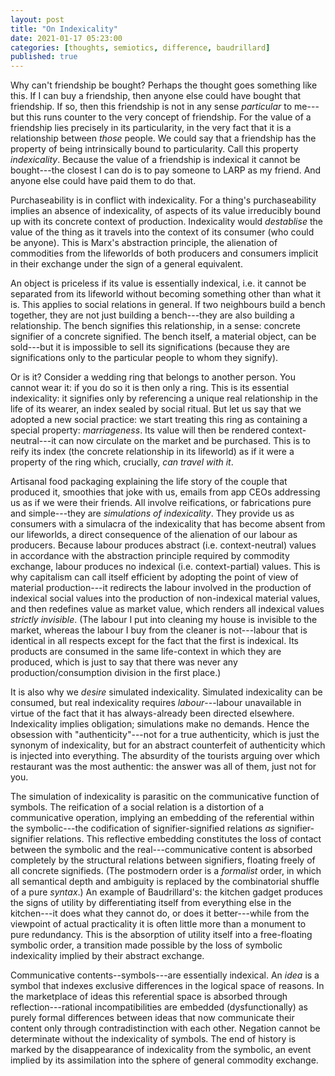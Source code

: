 ```yaml
---
layout: post
title: "On Indexicality"
date: 2021-01-17 05:23:00
categories: [thoughts, semiotics, difference, baudrillard]
published: true
---
```


Why can't friendship be bought? Perhaps the thought goes something like this. If I can buy a friendship, then anyone else could have bought that friendship. If so, then this friendship is not in any sense _particular_ to me---but this runs counter to the very concept of friendship. For the value of a friendship lies precisely in its particularity, in the very fact that it is a relationship between _those_ people. We could say that a friendship has the property of being intrinsically bound to particularity. Call this property _indexicality_. Because the value of a friendship is indexical it cannot be bought---the closest I can do is to pay someone to LARP as my friend. And anyone else could have paid them to do that.

Purchaseability is in conflict with indexicality. For a thing's purchaseability implies an absence of indexicality, of aspects of its value irreducibly bound up with its concrete context of production. Indexicality would _destablise_ the value of the thing as it travels into the context of its consumer (who could be anyone). This is Marx's abstraction principle, the alienation of commodities from the lifeworlds of both producers and consumers implicit in their exchange under the sign of a general equivalent.

An object is priceless if its value is essentially indexical, i.e. it cannot be separated from its lifeworld without becoming something other than what it is. This applies to social relations in general. If two neighbours build a bench together, they are not just building a bench---they are also building a relationship. The bench signifies this relationship, in a sense: concrete signifier of a concrete signified. The bench itself, a material object, can be sold---but it is impossible to sell its significations (because they are significations only to the particular people to whom they signify).

Or is it? Consider a wedding ring that belongs to another person. You cannot wear it: if you do so it is then only a ring. This is its essential indexicality: it signifies only by referencing a unique real relationship in the life of its wearer, an index sealed by social ritual. But let us say that we adopted a new social practice: we start treating this ring as containing a special property: _marriageness_. Its value will then be rendered context-neutral---it can now circulate on the market and be purchased. This is to reify its index (the concrete relationship in its lifeworld) as if it were a property of the ring which, crucially, _can travel with it_.

Artisanal food packaging explaining the life story of the couple that produced it, smoothies that joke with us, emails from app CEOs addressing us as if we were their friends. All involve reifications, or fabrications pure and simple---they are _simulations of indexicality_. They provide us as consumers with a simulacra of the indexicality that has become absent from our lifeworlds, a direct consequence of the alienation of our labour as producers. Because labour produces abstract (i.e. context-neutral) values in accordance with the abstraction principle required by commodity exchange, labour produces no indexical (i.e. context-partial) values. This is why capitalism can call itself efficient by adopting the point of view of material production---it redirects the labour involved in the production of indexical social values into the production of non-indexical material values, and then redefines value as market value, which renders all indexical values _strictly invisible_. (The labour I put into cleaning my house is invisible to the market, whereas the labour I buy from the cleaner is not---labour that is identical in all respects except for the fact that the first is indexical. Its products are consumed in the same life-context in which they are produced, which is just to say that there was never any production/consumption division in the first place.)

It is also why we _desire_ simulated indexicality. Simulated indexicality can be consumed, but real indexicality requires _labour_---labour unavailable in virtue of the fact that it has always-already been directed elsewhere. Indexicality implies obligation; simulations make no demands. Hence the obsession with "authenticity"---not for a true authenticity, which is just the synonym of indexicality, but for an abstract counterfeit of authenticity which is injected into everything. The absurdity of the tourists arguing over which restaurant was the most authentic: the answer was all of them, just not for you.

The simulation of indexicality is parasitic on the communicative function of symbols. The reification of a social relation is a distortion of a communicative operation, implying an embedding of the referential within the symbolic---the codification of signifier-signified relations _as_ signifier-signifier relations. This reflective embedding constitutes the loss of contact between the symbolic and the real---communicative content is absorbed completely by the structural relations between signifiers, floating freely of all concrete signifieds. (The postmodern order is a _formalist_ order, in which all semantical depth and ambiguity is replaced by the combinatorial shuffle of a pure _syntax_.) An example of Baudrillard's: the kitchen gadget produces the signs of utility by differentiating itself from everything else in the kitchen---it does what they cannot do, or does it better---while from the viewpoint of actual practicality it is often little more than a monument to pure redundancy. This is the absorption of utility itself into a free-floating symbolic order, a transition made possible by the loss of symbolic indexicality implied by their abstract exchange.

Communicative contents--symbols---are essentially indexical. An _idea_ is a symbol that indexes exclusive differences in the logical space of reasons. In the marketplace of ideas this referential space is absorbed through reflection---rational incompatibilities are embedded (dysfunctionally) as purely formal differences between ideas that now communicate their content only through contradistinction with each other. Negation cannot be determinate without the indexicality of symbols. The end of history is marked by the disappearance of indexicality from the symbolic, an event implied by its assimilation into the sphere of general commodity exchange.
